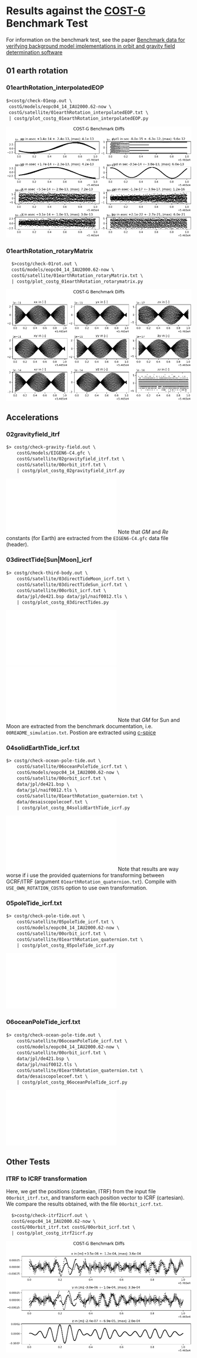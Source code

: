 # Results against the [COST-G](https://cost-g.org/) Benchmark Test

For information on the benchmark test, see the paper 
[Benchmark data for verifying background model implementations in orbit and gravity field determination software](https://adgeo.copernicus.org/articles/55/1/2020/)

## 01 earth rotation

### 01earthRotation_interpolatedEOP
```
$>costg/check-01eop.out \
 costG/models/eopc04_14_IAU2000.62-now \
 costG/satellite/01earthRotation_interpolatedEOP.txt \
 | costg/plot_costg_01earthRotation_interpolatedEOP.py
```
![alt text](figures/01earthRotation_interpolatedEOP.png)

### 01earthRotation_rotaryMatrix
```
  $>costg/check-01rot.out \
  costG/models/eopc04_14_IAU2000.62-now \
  costG/satellite/01earthRotation_rotaryMatrix.txt \
  | costg/plot_costg_01earthRotation_rotarymatrix.py
```
![alt text](figures/01earthRotation_rotaryMatrix.png)

## Accelerations

### 02gravityfield_itrf
```
$> costg/check-gravity-field.out \
    costG/models/EIGEN6-C4.gfc \
    costG/satellite/02gravityfield_itrf.txt \
    costG/satellite/00orbit_itrf.txt \
    | costg/plot_costg_02gravityfield_itrf.py
```
![alt text](figures/02gravityfield_itrf.pdf)
Note that $GM$ and $Re$ constants (for Earth) are extracted from the `EIGEN6-C4.gfc` 
data file (header).

### 03directTide[Sun|Moon]_icrf
```
$> costg/check-third-body.out \
    costG/satellite/03directTideMoon_icrf.txt \
    costG/satellite/03directTideSun_icrf.txt \
    costG/satellite/00orbit_icrf.txt \
    data/jpl/de421.bsp data/jpl/naif0012.tls \
    | costg/plot_costg_03directTides.py
```
![alt text](figures/03directTideMoon_icrf.pdf)
![alt text](figures/03directTideSun_icrf.pdf)
Note that $GM$ for Sun and Moon are extracted from the benchmark documentation, i.e. 
`00README_simulation.txt`. Postion are extracted using 
[c-spice](https://naif.jpl.nasa.gov/naif/toolkit.html)

### 04solidEarthTide_icrf.txt
```
$> costg/check-ocean-pole-tide.out \
    costG/satellite/06oceanPoleTide_icrf.txt \
    costG/models/eopc04_14_IAU2000.62-now \
    costG/satellite/00orbit_icrf.txt \
    data/jpl/de421.bsp \
    data/jpl/naif0012.tls \
    costG/satellite/01earthRotation_quaternion.txt \
    data/desaiscopolecoef.txt \
    | costg/plot_costg_04solidEarthTide_icrf.py
```
![alt text](figures/04solidEarthTide_icrf.pdf)
Note that results are way worse if i use the provided quaternions for transforming 
between GCRF/ITRF (argument `01earthRotation_quaternion.txt`). Compile with 
`USE_OWN_ROTATION_COSTG` option to use own transformation.

### 05poleTide_icrf.txt
```
$> costg/check-pole-tide.out \
    costG/satellite/05poleTide_icrf.txt \
    costG/models/eopc04_14_IAU2000.62-now \
    costG/satellite/00orbit_icrf.txt \
    costG/satellite/01earthRotation_quaternion.txt \
    | costg/plot_costg_05poleTide_icrf.py
```
![alt text](figures/05poleTide_icrf.pdf)

### 06oceanPoleTide_icrf.txt
```
$> costg/check-ocean-pole-tide.out \
    costG/satellite/06oceanPoleTide_icrf.txt \
    costG/models/eopc04_14_IAU2000.62-now \
    costG/satellite/00orbit_icrf.txt \
    data/jpl/de421.bsp \
    data/jpl/naif0012.tls \
    costG/satellite/01earthRotation_quaternion.txt \
    data/desaiscopolecoef.txt \
    | costg/plot_costg_06oceanPoleTide_icrf.py
```
![alt text](figures/06oceanPoleTide_icrf.pdf)

## Other Tests

### ITRF to ICRF transformation
Here, we get the positions (cartesian, ITRF) from the input file `00orbit_itrf.txt`, 
and transform each position vector to ICRF (cartesian). We compare the results 
obtained, with the file `00orbit_icrf.txt`.

```
  $>costg/check-itrf2icrf.out \
  costG/eopc04_14_IAU2000.62-now \
  costG/00orbit_itrf.txt costG/00orbit_icrf.txt \
  | costg/plot_costg_itrf2icrf.py
```
![alt text](figures/00itrf2icrf.png)
